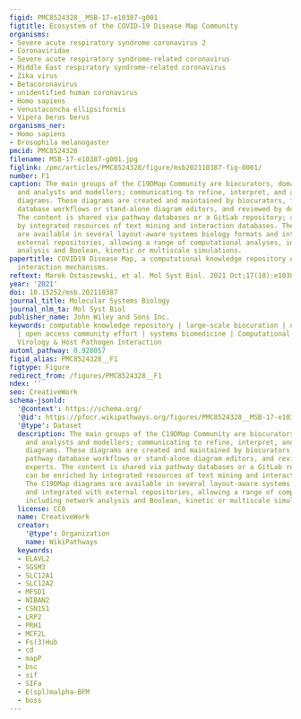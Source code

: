 ```yaml
---
figid: PMC8524328__MSB-17-e10387-g001
figtitle: Ecosystem of the COVID‐19 Disease Map Community
organisms:
- Severe acute respiratory syndrome coronavirus 2
- Coronaviridae
- Severe acute respiratory syndrome-related coronavirus
- Middle East respiratory syndrome-related coronavirus
- Zika virus
- Betacoronavirus
- unidentified human coronavirus
- Homo sapiens
- Venustaconcha ellipsiformis
- Vipera berus berus
organisms_ner:
- Homo sapiens
- Drosophila melanogaster
pmcid: PMC8524328
filename: MSB-17-e10387-g001.jpg
figlink: /pmc/articles/PMC8524328/figure/msb202110387-fig-0001/
number: F1
caption: The main groups of the C19DMap Community are biocurators, domain experts,
  and analysts and modellers; communicating to refine, interpret, and apply C19DMap
  diagrams. These diagrams are created and maintained by biocurators, following pathway
  database workflows or stand‐alone diagram editors, and reviewed by domain experts.
  The content is shared via pathway databases or a GitLab repository; all can be enriched
  by integrated resources of text mining and interaction databases. The C19DMap diagrams
  are available in several layout‐aware systems biology formats and integrated with
  external repositories, allowing a range of computational analyses, including network
  analysis and Boolean, kinetic or multiscale simulations.
papertitle: COVID19 Disease Map, a computational knowledge repository of virus–host
  interaction mechanisms.
reftext: Marek Ostaszewski, et al. Mol Syst Biol. 2021 Oct;17(10):e10387.
year: '2021'
doi: 10.15252/msb.202110387
journal_title: Molecular Systems Biology
journal_nlm_ta: Mol Syst Biol
publisher_name: John Wiley and Sons Inc.
keywords: computable knowledge repository | large‐scale biocuration | omics data analysis
  | open access community effort | systems biomedicine | Computational Biology | Microbiology,
  Virology & Host Pathogen Interaction
automl_pathway: 0.928057
figid_alias: PMC8524328__F1
figtype: Figure
redirect_from: /figures/PMC8524328__F1
ndex: ''
seo: CreativeWork
schema-jsonld:
  '@context': https://schema.org/
  '@id': https://pfocr.wikipathways.org/figures/PMC8524328__MSB-17-e10387-g001.html
  '@type': Dataset
  description: The main groups of the C19DMap Community are biocurators, domain experts,
    and analysts and modellers; communicating to refine, interpret, and apply C19DMap
    diagrams. These diagrams are created and maintained by biocurators, following
    pathway database workflows or stand‐alone diagram editors, and reviewed by domain
    experts. The content is shared via pathway databases or a GitLab repository; all
    can be enriched by integrated resources of text mining and interaction databases.
    The C19DMap diagrams are available in several layout‐aware systems biology formats
    and integrated with external repositories, allowing a range of computational analyses,
    including network analysis and Boolean, kinetic or multiscale simulations.
  license: CC0
  name: CreativeWork
  creator:
    '@type': Organization
    name: WikiPathways
  keywords:
  - ELAVL2
  - SGSM3
  - SLC12A1
  - SLC12A2
  - MFSD1
  - NIBAN2
  - CSN1S1
  - LRP2
  - PRH1
  - MCF2L
  - Fs(3)Hub
  - cd
  - mapP
  - bsc
  - sif
  - SIFa
  - E(spl)malpha-BFM
  - boss
---
```

